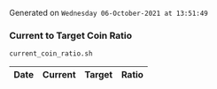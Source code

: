 Generated on `Wednesday 06-October-2021 at 13:51:49`

### Current to Target Coin Ratio
`current_coin_ratio.sh`

Date|Current|Target|Ratio
---|---|---|---
